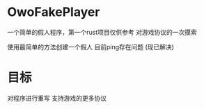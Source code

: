 # OwoFakePlayer
一个简单的假人程序，第一个rust项目仅供参考
对游戏协议的一次摸索

使用最简单的方法创建一个假人
目前ping存在问题 (现已解决)

# 目标
对程序进行重写
支持游戏的更多协议
